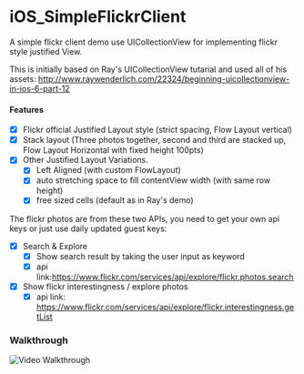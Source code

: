 # iOS_SimpleFlickrClient

A simple flickr client demo use UICollectionView for implementing flickr style justified View.

This is initially based on Ray's UICollectionView tutarial and used all of his assets:
http://www.raywenderlich.com/22324/beginning-uicollectionview-in-ios-6-part-12


#### Features

- [x] Flickr official Justified Layout style (strict spacing, Flow Layout vertical)
- [x] Stack layout (Three photos together, second and third are stacked up, Flow Layout Horizontal with fixed height 100pts)
- [x] Other Justified Layout Variations.
  - [x] Left Aligned (with custom FlowLayout)
  - [x] auto stretching space to fill contentView width (with same row height)
  - [x] free sized cells (default as in Ray's demo)

The flickr photos are from these two APIs, you need to get your own api keys or just use daily updated guest keys:

- [x] Search & Explore
   - [x] Show search result by taking the user input as keyword
   - [x] api link:https://www.flickr.com/services/api/explore/flickr.photos.search
- [x] Show flickr interestingness / explore photos
   - [x] api link: https://www.flickr.com/services/api/explore/flickr.interestingness.getList

### Walkthrough

![Video Walkthrough](FlickrDemoClient.gif)
